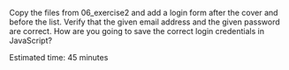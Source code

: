 Copy the files from 06_exercise2 and add a login form after the cover and before the list. 
Verify that the given email address and the given password are correct. How are you going to save the correct login credentials in JavaScript?

Estimated time: 45 minutes